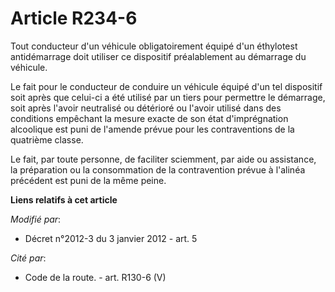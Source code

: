 # Article R234-6

Tout conducteur d'un véhicule obligatoirement équipé d'un éthylotest antidémarrage doit utiliser ce dispositif préalablement
au démarrage du véhicule.

Le fait pour le conducteur de conduire un véhicule équipé d'un tel dispositif soit après que celui-ci a été utilisé par un
tiers pour permettre le démarrage, soit après l'avoir neutralisé ou détérioré ou l'avoir utilisé dans des conditions
empêchant la mesure exacte de son état d'imprégnation alcoolique est puni de l'amende prévue pour les contraventions de la
quatrième classe.

Le fait, par toute personne, de faciliter sciemment, par aide ou assistance, la préparation ou la consommation de la
contravention prévue à l'alinéa précédent est puni de la même peine.

**Liens relatifs à cet article**

_Modifié par_:

  - Décret n°2012-3 du 3 janvier 2012 - art. 5

_Cité par_:

  - Code de la route. - art. R130-6 (V)
